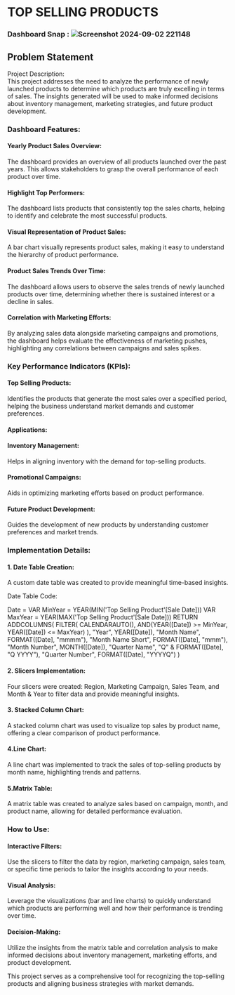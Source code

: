 
# TOP SELLING PRODUCTS

### Dashboard Snap : ![Screenshot 2024-09-02 221148](https://github.com/user-attachments/assets/5ab933e3-6c59-4afd-97d9-b6748b0f8e60)


## Problem Statement

Project Description:  
This project addresses the need to analyze the performance of newly launched products to determine which products are truly excelling in terms of sales. The insights generated will be used to make informed decisions about inventory management, marketing strategies, and future product development.


### Dashboard Features:
#### Yearly Product Sales Overview:

The dashboard provides an overview of all products launched over the past years. This allows stakeholders to grasp the overall performance of each product over time.

#### Highlight Top Performers:  
The dashboard lists products that consistently top the sales charts, helping to identify and celebrate the most successful products.

#### Visual Representation of Product Sales:
A bar chart visually represents product sales, making it easy to understand the hierarchy of product performance.

#### Product Sales Trends Over Time:
The dashboard allows users to observe the sales trends of newly launched products over time, determining whether there is sustained interest or a decline in sales.

#### Correlation with Marketing Efforts:
By analyzing sales data alongside marketing campaigns and promotions, the dashboard helps evaluate the effectiveness of marketing pushes, highlighting any correlations between campaigns and sales spikes.

### Key Performance Indicators (KPIs):
#### Top Selling Products:
Identifies the products that generate the most sales over a specified period, helping the business understand market demands and customer preferences.
#### Applications:
#### Inventory Management:
Helps in aligning inventory with the demand for top-selling products.
#### Promotional Campaigns:
Aids in optimizing marketing efforts based on product performance.
#### Future Product Development:
Guides the development of new products by understanding customer preferences and market trends.

### Implementation Details:
#### 1. Date Table Creation:

A custom date table was created to provide meaningful time-based insights.

Date Table Code:

Date = 
VAR MinYear = YEAR(MIN('Top Selling Product'[Sale Date]))
VAR MaxYear = YEAR(MAX('Top Selling Product'[Sale Date]))
RETURN
ADDCOLUMNS(
    FILTER(
        CALENDARAUTO(),
        AND(YEAR([Date]) >= MinYear, YEAR([Date]) <= MaxYear)
    ),
    "Year", YEAR([Date]),
    "Month Name", FORMAT([Date], "mmmm"),
    "Month Name Short", FORMAT([Date], "mmm"),
    "Month Number", MONTH([Date]),
    "Quarter Name", "Q" & FORMAT([Date], "Q YYYY"),
    "Quarter Number", FORMAT([Date], "YYYYQ")
)


#### 2. Slicers Implementation:

Four slicers were created: Region, Marketing Campaign, Sales Team, and Month & Year to filter data and provide meaningful insights.

#### 3. Stacked Column Chart:

A stacked column chart was used to visualize top sales by product name, offering a clear comparison of product performance.
#### 4.Line Chart:

A line chart was implemented to track the sales of top-selling products by month name, highlighting trends and patterns.
#### 5.Matrix Table:

A matrix table was created to analyze sales based on campaign, month, and product name, allowing for detailed performance evaluation.




### How to Use:
#### Interactive Filters:
Use the slicers to filter the data by region, marketing campaign, sales team, or specific time periods to tailor the insights according to your needs.

#### Visual Analysis:
Leverage the visualizations (bar and line charts) to quickly understand which products are performing well and how their performance is trending over time.

#### Decision-Making:
Utilize the insights from the matrix table and correlation analysis to make informed decisions about inventory management, marketing efforts, and product development.

This project serves as a comprehensive tool for recognizing the top-selling products and aligning business strategies with market demands.
